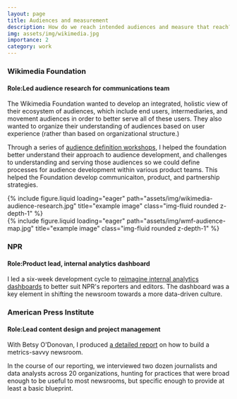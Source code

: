 ```yaml
---
layout: page
title: Audiences and measurement
description: How do we reach intended audiences and measure that reach?
img: assets/img/wikimedia.jpg
importance: 2
category: work
---
```


<p><h3>Wikimedia Foundation</h3><p>
    <p><h4><b>Role:</b>Led audience research for communications team</b></h4><p>

The Wikimedia Foundation wanted to develop an integrated, holistic view of their ecosystem of audiences, which include end users, intermediaries, and movement audiences in order to better serve all of these users. They also wanted to organize their understanding of audiences based on user experience (rather than based on organizational structure.)

Through a series of <a href="https://meta.wikimedia.org/wiki/Wikimedia_Foundation/Communications/Audience_research/Process">audience definition workshops</a>, I helped the foundation better understand their approach to audience development, and challenges to understanding and serving those audiences so we could define processes for audience development within various product teams. This helped the Foundation develop communicaiton, product, and partnership strategies.

<div class="row">
    <div class="col-sm mt-3 mt-md-0">
        {% include figure.liquid loading="eager" path="assets/img/wikimedia-audience-research.jpg" title="example image" class="img-fluid rounded z-depth-1" %}
    </div>
</div>

<div class="row">
    <div class="col-sm mt-3 mt-md-0">
        {% include figure.liquid loading="eager" path="assets/img/wmf-audience-map.jpg" title="example image" class="img-fluid rounded z-depth-1" %}
    </div>
</div>

<p><h3>NPR</h3><p>
    <p><h4><b>Role:</b>Product lead, internal analytics dashboard</b></h4><p>

I led a six-week development cycle to <a href="https://www.niemanlab.org/2014/04/building-an-analytics-culture-in-a-newsroom-how-npr-is-trying-to-expand-its-digital-thinking/">reimagine internal analytics dashboards</a> to better suit NPR's reporters and editors. The dashboard was a key element in shifting the newsroom towards a more data-driven culture.

<p><h3>American Press Institute</h3><p>
    <p><h4><b>Role:</b>Lead content design and project management</b></h4><p>

With Betsy O'Donovan, I produced <a href="https://americanpressinstitute.org/how-to-build-a-metrics-savvy-newsroom/">a detailed report</a> on how to build a metrics-savvy newsroom.

In the course of our reporting, we interviewed two dozen journalists and data analysts across 20 organizations, hunting for practices that were broad enough to be useful to most newsrooms, but specific enough to provide at least a basic blueprint.





